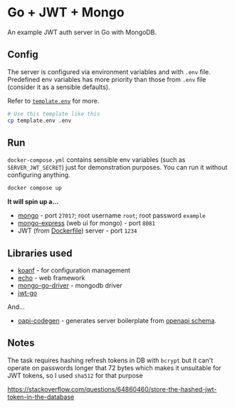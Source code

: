 # Go + JWT + Mongo

An example JWT auth server in Go with MongoDB.

## Config

The server is configured via environment variables and with `.env` file.
Predefined env variables has more priority than those from `.env` file (consider it as a sensible defaults).

Refer to [`template.env`](./template.env) for more.

```bash
# Use this template like this
cp template.env .env
```

## Run

`docker-compose.yml` contains sensible env variables (such as `SERVER_JWT_SECRET`) just for demonstration purposes. You can run it without configuring anything.

```bash
docker compose up
```

**It will spin up a...**

- [mongo](https://hub.docker.com/_/mongo) - port `27017`; root username `root`; root password `example`
- [mongo-express](https://hub.docker.com/_/mongo-express) (web ui for mongo) - port `8081`
- JWT (from [Dockerfile](./Dockerfile)) server - port `1234`

## Libraries used

- [koanf](https://github.com/knadh/koanf) - for configuration management
- [echo](https://github.com/labstack/echo) - web framework 
- [mongo-go-driver](https://github.com/mongodb/mongo-go-driver) - mongodb driver
- [jwt-go](https://github.com/golang-jwt/jwt)

And...

- [oapi-codegen](https://github.com/deepmap/oapi-codegen) - generates server boilerplate from [openapi schema](./openapi.yaml).


## Notes

The task requires hashing refresh tokens in DB with `bcrypt` but it can't operate
on passwords longer that 72 bytes which makes it unsuitable for JWT tokens, so
I used `sha512` for that purpose

https://stackoverflow.com/questions/64860460/store-the-hashed-jwt-token-in-the-database
